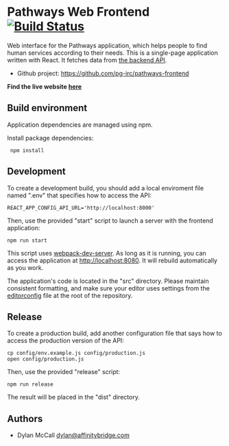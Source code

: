 Pathways Web Frontend
[![Build Status](https://travis-ci.org/pg-irc/pathways-frontend.svg?branch=master)](https://travis-ci.org/pg-irc/pathways-frontend)
==========

Web interface for the Pathways application, which helps people to find human services according to their needs. This is a single-page application written with React. It fetches data from [the backend API](https://github.com/pg-irc/pathways-backend).

 * Github project: <https://github.com/pg-irc/pathways-frontend>

**Find the live website [here](https://pathways-frontend.herokuapp.com)**

Build environment
-----

Application dependencies are managed using npm.

Install package dependencies:

     npm install

Development
-----

To create a development build, you should add a local enviroment file named ".env" that specifies how to access the API:

    REACT_APP_CONFIG_API_URL='http://localhost:8000'

Then, use the provided "start" script to launch a server with the frontend application:

    npm run start

This script uses [webpack-dev-server](https://webpack.github.io/docs/webpack-dev-server.html). As long as it is running, you can access the application at <http://localhost:8080>. It will rebuild automatically as you work.

The application's code is located in the "src" directory. Please maintain consistent formatting, and make sure your editor uses settings from the [editorconfig](http://editorconfig.org/) file at the root of the repository.

Release
-----

To create a production build, add another configuration file that says how to access the production version of the API:

    cp config/env.example.js config/production.js
    open config/production.js

Then, use the provided "release" script:

    npm run release

The result will be placed in the "dist" directory.

Authors
-----

 * Dylan McCall <dylan@affinitybridge.com>

